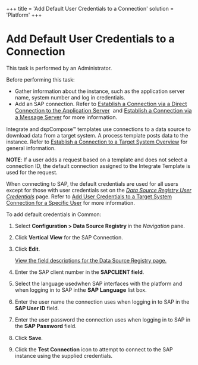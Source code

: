 +++
title = 'Add Default User Credentials to a Connection'
solution = 'Platform'
+++

# Add Default User Credentials to a Connection

This task is performed by an Administrator.

Before performing this task:

  - Gather information about the instance, such as the application
    server name, system number and log in credentials.
  - Add an SAP connection. <span style="font-size: 11.0pt;">Refer to
    [Establish a Connection via a Direct Connection to the Application
    Server](Establish_a_Connection_Direct_Connection)  and
    [Establish a Connection via a Message
    Server](Establish_a_Connection_via_a_Message_Server) for more
    information. </span>

Integrate and dspCompose™ templates use connections to a data source to
download data from a target system. A process template posts data to the
instance. Refer to [Establish a Connection to a Target System
Overview](Establish_a_Connection_to_a_target_system_Overview) for
general information.

**NOTE**: If a user adds a request based on a template and does not
select a connection ID, the default connection assigned to the Integrate
Template is used for the request.

When connecting to SAP, the default credentials are used for all users
except for those with user credentials set on the
<span style="font-style: italic;">[Data Source Registry User
Credentials](../Page_Desc/Data_Source_Registry_User_Credentials_H)</span>
page. Refer to [Add User Credentials to a Target System Connection for a
Specific
User](Add_User_Credentials_to_an_SAP_Connection_for_a_Specific_Use)<span> </span>for
more information.

To add default credentials in Common:

1.  Select <span style="font-weight: bold;">Configuration \> Data Source
    Registry </span>in the
    <span style="font-style: italic;">Navigation</span> pane.

2.  Click <span style="font-weight: bold;">Vertical View</span> for the
    SAP Connection.

3.  Click <span style="font-weight: bold;">Edit</span>.
    
    [View the field descriptions for the Data Source Registry
    page.](../Page_Desc/Data_Source_Registry_H#Data_Source_Registry_V)

4.  Enter the SAP client number in the **SAPCLIENT field**.

5.  Select the language used<span>when SAP interfaces with the platform
    and when logging in to SAP
    in</span><span style="font-size: 11.0pt;">the
    </span><span style="font-size: 11.0pt;font-weight: bold;">SAP
    Language</span> list box.

6.  Enter the user name the connection uses when logging in to SAP in
    the **SAP User ID** field.

7.  Enter the user password the connection uses when logging in to SAP
    in the <span style="font-size: 11.0pt;font-weight: bold;">SAP
    Password</span> field.

8.  Click <span style="font-weight: bold;">Save</span>.

9.  Click the <span style="font-weight: bold;">Test Connection</span>
    icon to attempt to connect to the SAP instance using the supplied
    credentials.
